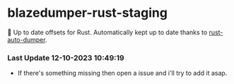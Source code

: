 # blazedumper-rust-staging

🚀 Up to date offsets for Rust. Automatically kept up to date thanks to [rust-auto-dumper](https://github.com/Akandesh/rust-auto-dumper).


### Last Update 12-10-2023 10:49:19
- If there's something missing then open a issue and i'll try to add it asap.